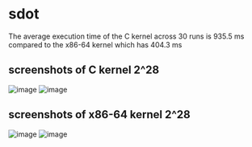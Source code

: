 # sdot
The average execution time of the C kernel across 30 runs is 935.5 ms compared to the x86-64 kernel which has 404.3 ms
## screenshots of C kernel 2^28
![image](https://github.com/noside1/sdot/assets/108528279/d242cb17-78cc-478b-a84c-44594de610d5)
![image](https://github.com/noside1/sdot/assets/108528279/9c757ef5-c826-4fd0-9c82-d3bccc2c2bbc)

## screenshots of x86-64 kernel 2^28
![image](https://github.com/noside1/sdot/assets/108528279/c72f783b-8f97-4cee-ae36-afce9f611a02)
![image](https://github.com/noside1/sdot/assets/108528279/59284a4c-2dfe-4027-81dd-30c59e79e388)




